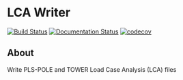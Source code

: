 # LCA Writer

[![Build Status](https://travis-ci.com/line-mind/lca_writer.svg?token=8VnQgt1kpLw7KrQy9Bzq&branch=master)](https://travis-ci.com/line-mind/lca_writer)
[![Documentation Status](https://readthedocs.org/projects/lca-writer/badge/?version=latest)](https://lca-writer.readthedocs.io/en/latest/?badge=latest)
[![codecov](https://codecov.io/gh/line-mind/lca_writer/branch/master/graph/badge.svg)](https://codecov.io/gh/line-mind/lca_writer)

<!--

## Table of Contents

* [LCA Writer](lca_writer.rst)
* [Scripts](scripts.rst)
* [Data Loaders](data.rst)

-->

## About

Write PLS-POLE and TOWER Load Case Analysis (LCA) files
